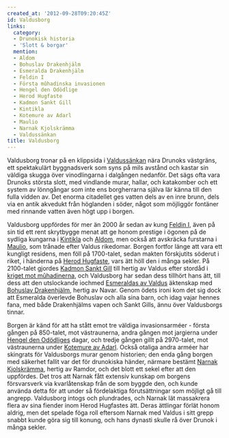 ```yaml
---
created_at: '2012-09-28T09:20:45Z'
id: Valdusborg
links:
  category:
  - Drunokisk historia
  - 'Slott & borgar'
  mention:
  - Aldom
  - Bohuslav Drakenhjälm
  - Esmeralda Drakenhjälm
  - Feldin I
  - Första mûhadinska invasionen
  - Hengel den Odödlige
  - Herod Hugfaste
  - Kadmon Sankt Gill
  - Kintikla
  - Kotemure av Adarl
  - Maulio
  - Narnak Kjolskrämma
  - Valdussänkan
title: Valdusborg
---
```


Valdusborg tronar på en klippsida i [Valdussänkan] nära Drunoks västgräns, ett spektakulärt
byggnadsverk som syns på mils avstånd och kastar sin väldiga skugga över vinodlingarna i dalgången
nedanför. Det sägs ofta vara Drunoks största slott, med vindlande murar, hallar, och katakomber och
ett system av lönngångar som inte ens borgherrarna själva lär känna till den fulla vidden av. Det
enorma citadellet ges vatten dels av en inre brunn, dels via en antik akvedukt från höglanden i
söder, något som möjliggör fontäner med rinnande vatten även högt upp i borgen.

Valdusborg uppfördes för mer än 2000 år sedan av kung [Feldin I], även på sin tid ett rent
skrytbygge menat att ge honom prestige i ögonen på de sydliga kungarna i [Kintikla] och [Aldom], men
också att avskräcka furstarna i [Maulio], som trånade efter Valdus rikedomar. Borgen fortfor länge
att vara ett kungligt residens, men föll på 1700-talet, sedan makten förskjutits söderut i riket, i
händerna på [Herod Hugfaste], vars ätt höll den i många sekler. På 2100-talet gjordes [Kadmon Sankt
Gill] till hertig av Valdus efter stordåd i [kriget mot mûhadinerna], och Valdusborg har sedan dess
tillhört hans ätt, till dess att den utslockande iochmed [Esmeraldas av Valdus] äktenskap med
[Bohuslav Drakenhjälm], hertig av Navar. Genom ödets ironi kom det sig dock att Esmeralda överlevde
Bohuslav och alla sina barn, och idag vajar hennes fana, med både Drakenhjälms vapen och Sankt
Gills, ännu över Valdusborgs tinnar.

Borgen är känd för att ha stått emot tre väldiga invasionsarméer - första gången på 850-talet, mot
västraunerna, andra gången mot jargierna under [Hengel den Odödliges] dagar, och tredje gången gillt
på 2970-talet, mot västraunerna under [Kotemure av Adarl]. Också otaliga andra arméer har skingrats
för Valdusborgs murar genom historien; den enda gång borgen med säkerhet fallit var det för
drunokiska händer, närmare bestämt [Narnak Kjolskrämma], hertig av Ramdor, och det blott ett sekel
efter att den uppfördes. Det tros att Narnak fått extensiv kunskap om borgens försvarsverk via
kvarlåtenskap från de som byggde den, och kunde använda detta för att under så fördelaktiga
förutsättningar som möjligt gå till angrepp. Valdusborg intogs och plundrades, och Narnak lät
massakrera flera av sina fiender inom Herod Hugfastes ätt. Deras ättlingar förlät honom aldrig, men
det spelade föga roll eftersom Narnak med Valdus i sitt grepp snabbt kunde göra sig till konung, och
hans dynasti skulle rå över Drunok i många sekler.

  [Valdussänkan]: Valdussänkan
  [Feldin I]: Feldin_I
  [Kintikla]: Kintikla
  [Aldom]: Aldom
  [Maulio]: Maulio
  [Herod Hugfaste]: Herod_Hugfaste
  [Kadmon Sankt Gill]: Kadmon_Sankt_Gill
  [kriget mot mûhadinerna]: Första_mûhadinska_invasionen
  [Esmeraldas av Valdus]: Esmeralda_Drakenhjälm
  [Bohuslav Drakenhjälm]: Bohuslav_Drakenhjälm
  [Hengel den Odödliges]: Hengel_den_Odödlige
  [Kotemure av Adarl]: Kotemure_av_Adarl
  [Narnak Kjolskrämma]: Narnak_Kjolskrämma